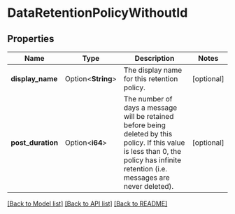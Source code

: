 # DataRetentionPolicyWithoutId

## Properties

Name | Type | Description | Notes
------------ | ------------- | ------------- | -------------
**display_name** | Option<**String**> | The display name for this retention policy. | [optional]
**post_duration** | Option<**i64**> | The number of days a message will be retained before being deleted by this policy. If this value is less than 0, the policy has infinite retention (i.e. messages are never deleted).  | [optional]

[[Back to Model list]](../README.md#documentation-for-models) [[Back to API list]](../README.md#documentation-for-api-endpoints) [[Back to README]](../README.md)


